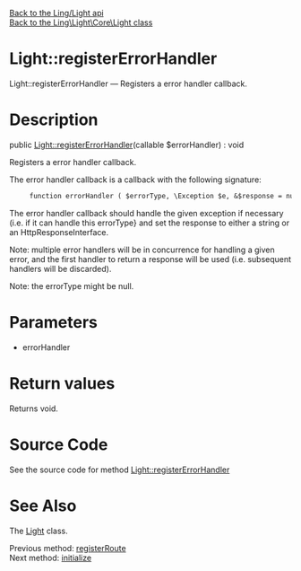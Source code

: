 [Back to the Ling/Light api](https://github.com/lingtalfi/Light/blob/master/doc/api/Ling/Light.md)<br>
[Back to the Ling\Light\Core\Light class](https://github.com/lingtalfi/Light/blob/master/doc/api/Ling/Light/Core/Light.md)


Light::registerErrorHandler
================



Light::registerErrorHandler — Registers a error handler callback.




Description
================


public [Light::registerErrorHandler](https://github.com/lingtalfi/Light/blob/master/doc/api/Ling/Light/Core/Light/registerErrorHandler.md)(callable $errorHandler) : void




Registers a error handler callback.

The error handler callback is a callback with the following signature:

```txt
     function errorHandler ( $errorType, \Exception $e, &$response = null )
```

The error handler callback should handle the given exception if necessary (i.e. if it can
handle this errorType} and set the response to either a string or an HttpResponseInterface.

Note: multiple error handlers will be in concurrence for handling a given error, and the first
handler to return a response will be used (i.e. subsequent handlers will be discarded).

Note: the errorType might be null.




Parameters
================


- errorHandler

    


Return values
================

Returns void.








Source Code
===========
See the source code for method [Light::registerErrorHandler](https://github.com/lingtalfi/Light/blob/master/Core/Light.php#L364-L367)


See Also
================

The [Light](https://github.com/lingtalfi/Light/blob/master/doc/api/Ling/Light/Core/Light.md) class.

Previous method: [registerRoute](https://github.com/lingtalfi/Light/blob/master/doc/api/Ling/Light/Core/Light/registerRoute.md)<br>Next method: [initialize](https://github.com/lingtalfi/Light/blob/master/doc/api/Ling/Light/Core/Light/initialize.md)<br>

